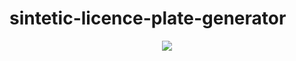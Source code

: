 # sintetic-licence-plate-generator


<div style="text-align:center">
    <img src ="https://github.com/stanlee321/synthetic-licence-plate-generator/blob/master/images/login.png" />
</div>
